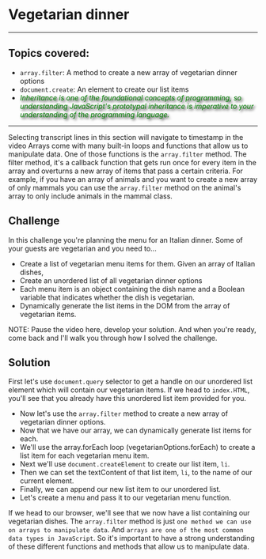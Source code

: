 # Vegetarian dinner
----
## Topics covered:
- `array.filter`: A method to create a new array of vegetarian dinner options
- `document.create`: An element to create our list items
- <span style="color:green"><span style="text-shadow:3px 3px 5px black">*Inheritance is one of the foundational concepts of programming, so understanding JavaScript's prototypal inheritance is imperative to your understanding of the programming language.*</span></span>
---

Selecting transcript lines in this section will navigate to timestamp in the video
Arrays come with many built-in loops and functions that allow us to manipulate data. One of those functions is the `array.filter` method. The filter method, it's a callback function that gets run once for every item in the array and overturns a new array of items that pass a certain criteria. For example, if you have an array of animals and you want to create a new array of only mammals you can use the `array.filter` method on the animal's array to only include animals in the mammal class. 

## Challenge
In this challenge you're planning the menu for an Italian dinner. Some of your guests are vegetarian and you need to... 
- Create a list of vegetarian menu items for them. Given an array of Italian dishes, 
- Create an unordered list of all vegetarian dinner options
- Each menu item is an object containing the dish name and a Boolean variable that indicates whether the dish is vegetarian. 
- Dynamically generate the list items in the DOM from the array of vegetarian items. 

NOTE: Pause the video here, develop your solution. And when you're ready, come back and I'll walk you through how I solved the challenge. 

## Solution
First let's use `document.query` selector to get a handle on our unordered list element which will contain our vegetarian items. If we head to `index.HTML`, you'll see that you already have this unordered list item provided for you.

- Now let's use the `array.filter` method to create a new array of vegetarian dinner options. 
- Now that we have our array, we can dynamically generate list items for each. 
- We'll use the array.forEach loop (vegetarianOptions.forEach) to create a list item for each vegetarian menu item. 
- Next we'll use `document.createElement` to create our list item, `li`. 
- Then we can set the textContent of that list item, `li`,  to the name of our current element. 
- Finally, we can append our new list item to our unordered list. 
- Let's create a menu and pass it to our vegetarian menu function. 

If we head to our browser, we'll see that we now have a list containing our vegetarian dishes. The `array.filter` method is just `one method we can use on arrays to manipulate data`. And `arrays are one of the most common data types in JavaScript`. So it's important to have a strong understanding of these different functions and methods that allow us to manipulate data.


